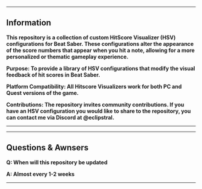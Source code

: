 
---
Information
---

**This repository is a collection of custom HitScore Visualizer (HSV) configurations for Beat Saber. These configurations alter the appearance of the score numbers that appear when you hit a note, allowing for a more personalized or thematic gameplay experience.**

**Purpose: To provide a library of HSV configurations that modify the visual feedback of hit scores in Beat Saber.**

**Platform Compatibility: All Hitscore Visualizers work for both PC and Quest versions of the game.**

**Contributions: The repository invites community contributions. If you have an HSV configuration you would like to share to the repository, you can contact me via Discord at @eclipstral.**



---


---
Questions & Awnsers
--
**Q: When will this repository be updated**

**A: Almost every 1-2 weeks**

---
